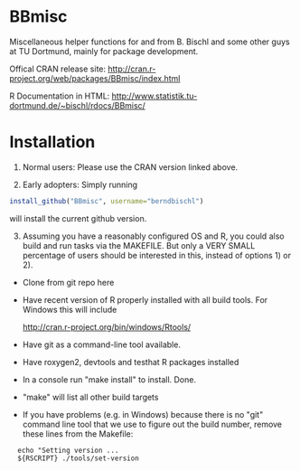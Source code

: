 BBmisc
======

Miscellaneous helper functions for and from B. Bischl and some other guys at TU Dortmund, mainly for package development.

Offical CRAN release site: 
http://cran.r-project.org/web/packages/BBmisc/index.html

R Documentation in HTML:
http://www.statistik.tu-dortmund.de/~bischl/rdocs/BBmisc/

Installation
============

1) Normal users:
Please use the CRAN version linked above.

2) Early adopters: Simply running
```r
install_github("BBmisc", username="berndbischl")
```
will install the current github version.

3) Assuming you have a reasonably configured OS and R, you could also build and run tasks via the MAKEFILE.
But only a VERY SMALL percentage of users should be interested in this, instead of options 1) or 2).

- Clone from git repo here

- Have recent version of R properly installed with all build tools. For Windows this will include 
  
  http://cran.r-project.org/bin/windows/Rtools/

- Have git as a command-line tool available.

- Have roxygen2, devtools and testhat R packages installed

- In a console run "make install" to install. Done.

- "make" will list all other build targets

- If you have problems (e.g. in Windows) because there is no "git" command line
  tool that we use to figure out the build number, remove these lines from the Makefile:
  
```
  echo "Setting version ...
  ${RSCRIPT} ./tools/set-version
```
